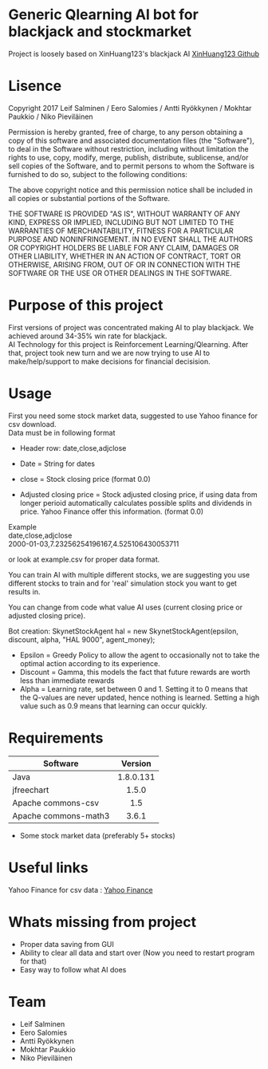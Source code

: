 # Generic Qlearning AI bot for blackjack and stockmarket

Project is loosely based on XinHuang123's blackjack AI [XinHuang123 Github](https://github.com/XinHuang123/BlackJack-with-Artificial-Intelligence)

# Lisence

Copyright 2017 Leif Salminen / Eero Salomies / Antti Ryökkynen / Mokhtar Paukkio / Niko Pieviläinen

Permission is hereby granted, free of charge, to any person obtaining a copy of this software and associated documentation files (the "Software"), to deal in the Software without restriction, including without limitation the rights to use, copy, modify, merge, publish, distribute, sublicense, and/or sell copies of the Software, and to permit persons to whom the Software is furnished to do so, subject to the following conditions:

The above copyright notice and this permission notice shall be included in all copies or substantial portions of the Software.

THE SOFTWARE IS PROVIDED "AS IS", WITHOUT WARRANTY OF ANY KIND, EXPRESS OR IMPLIED, INCLUDING BUT NOT LIMITED TO THE WARRANTIES OF MERCHANTABILITY, FITNESS FOR A PARTICULAR PURPOSE AND NONINFRINGEMENT. IN NO EVENT SHALL THE AUTHORS OR COPYRIGHT HOLDERS BE LIABLE FOR ANY CLAIM, DAMAGES OR OTHER LIABILITY, WHETHER IN AN ACTION OF CONTRACT, TORT OR OTHERWISE, ARISING FROM, OUT OF OR IN CONNECTION WITH THE SOFTWARE OR THE USE OR OTHER DEALINGS IN THE SOFTWARE.

# Purpose of this project

First versions of project was concentrated making AI to play blackjack. We achieved around 34-35% win rate for blackjack.  
AI Technology for this project is Reinforcement Learning/Qlearning.
After that, project took new turn and we are now trying to use AI to make/help/support to make decisions for financial decisision.


# Usage

First you need some stock market data, suggested to use Yahoo finance for csv download.  
Data must be in following format
* Header row: date,close,adjclose

* Date = String for dates
* close = Stock closing price (format 0.0)
* Adjusted closing price = Stock adjusted closing price, if using data from longer perioid automatically calculates possible splits and dividends in price. Yahoo Finance offer this information. (format 0.0)

Example  
date,close,adjclose  
2000-01-03,7.23256254196167,4.525106430053711  

or look at example.csv for proper data format.

You can train AI with multiple different stocks, we are suggesting you use different stocks to train and for 'real' simulation stock you want to get results in.

You can change from code what value AI uses (current closing price or adjusted closing price).

Bot creation: SkynetStockAgent hal = new SkynetStockAgent(epsilon, discount, alpha, "HAL 9000", agent_money);
* Epsilon = Greedy Policy to allow the agent to occasionally not to take the optimal action according to its experience.
* Discount = Gamma, this models the fact that future rewards are worth less than immediate rewards
* Alpha = Learning rate, set between 0 and 1. Setting it to 0 means that the Q-values are never updated, hence nothing is learned. Setting a high value such as 0.9 means that learning can occur quickly.

# Requirements
 
| Software     | Version         | 
| ------------- |:-------------:| 
| Java      | 1.8.0.131 | 
| jfreechart     | 1.5.0  | 
| Apache commons-csv     | 1.5 |
| Apache commons-math3     | 3.6.1 |

* Some stock market data (preferably 5+ stocks)

# Useful links

Yahoo Finance for csv data : [Yahoo Finance](https://finance.yahoo.com/)

# Whats missing from project

* Proper data saving from GUI
* Ability to clear all data and start over (Now you need to restart program for that)
* Easy way to follow what AI does

# Team

* Leif Salminen   
* Eero Salomies   
* Antti Ryökkynen  
* Mokhtar Paukkio 
* Niko Pieviläinen
